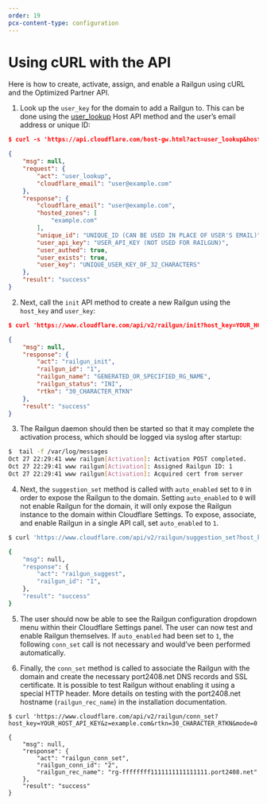 ```yaml
---
order: 19
pcx-content-type: configuration
---
```


# Using cURL with the API

Here is how to create, activate, assign, and enable a Railgun using cURL and the Optimized Partner API.

1.  Look up the `user_key` for the domain to add a Railgun to. This can be done using the [user\_lookup](http://www.cloudflare.com/docs/host-api.html#s3.2.3) Host API method and the user’s email address or unique ID:

```json
$ curl -s 'https://api.cloudflare.com/host-gw.html?act=user_lookup&host_key=YOUR_HOST_API_KEY&cloudflare_email=user@example.com'

{
    "msg": null,
    "request": {
        "act": "user_lookup",
        "cloudflare_email": "user@example.com"
    },
    "response": {
        "cloudflare_email": "user@example.com",
        "hosted_zones": [
            "example.com"
        ],
        "unique_id": "UNIQUE_ID (CAN BE USED IN PLACE OF USER'S EMAIL)",
        "user_api_key": "USER_API_KEY (NOT USED FOR RAILGUN)",
        "user_authed": true,
        "user_exists": true,
        "user_key": "UNIQUE_USER_KEY_OF_32_CHARACTERS"
    },
    "result": "success"
}
```

2.  Next, call the `init` API method to create a new Railgun using the `host_key` and `user_key`:

```json
$ curl 'https://www.cloudflare.com/api/v2/railgun/init?host_key=YOUR_HOST_API_KEY&pubname=My%20Railgun'

{
    "msg": null,
    "response": {
        "act": "railgun_init",
        "railgun_id": "1",
        "railgun_name": "GENERATED_OR_SPECIFIED_RG_NAME",
        "railgun_status": "INI",
        "rtkn": "30_CHARACTER_RTKN"
    },
    "result": "success"
}
```

3.  The Railgun daemon should then be started so that it may complete the activation process, which should be logged via syslog after startup:

```sh
$  tail -f /var/log/messages
Oct 27 22:29:41 www railgun[Activation]: Activation POST completed.
Oct 27 22:29:41 www railgun[Activation]: Assigned Railgun ID: 1
Oct 27 22:29:41 www railgun[Activation]: Acquired cert from server
```

4.  Next, the `suggestion_set` method is called with `auto_enabled` set to `0` in order to expose the Railgun to the domain. Setting `auto_enabled` to `0` will not enable Railgun for the domain, it will only expose the Railgun instance to the domain within Cloudflare Settings. To expose, associate, and enable Railgun in a single API call, set `auto_enabled` to `1`.

```sh
$ curl 'https://www.cloudflare.com/api/v2/railgun/suggestion_set?host_key=YOUR_HOST_API_KEY&z=example.com&rtkn=30_CHARACTER_RTKN&auto_enabled=0'

{
    "msg": null,
    "response": {
        "act": "railgun_suggest",
        "railgun_id": "1",
    },
    "result": "success"
}
```

5.  The user should now be able to see the Railgun configuration dropdown menu within their Cloudflare Settings panel. The user can now test and enable Railgun themselves. If `auto_enabled` had been set to `1`, the following `conn_set` call is not necessary and would’ve been performed automatically.

6.  Finally, the `conn_set` method is called to associate the Railgun with the domain and create the necessary port2408.net DNS records and SSL certificate. It is possible to test Railgun without enabling it using a special HTTP header. More details on testing with the port2408.net hostname (`railgun_rec_name`) in the installation documentation.

<!---->

    $ curl 'https://www.cloudflare.com/api/v2/railgun/conn_set?host_key=YOUR_HOST_API_KEY&z=example.com&rtkn=30_CHARACTER_RTKN&mode=0'

    {
        "msg": null,
        "response": {
            "act": "railgun_conn_set",
            "railgun_conn_id": "2",
            "railgun_rec_name": "rg-ffffffff1111111111111111.port2408.net"
        },
        "result": "success"
    }
